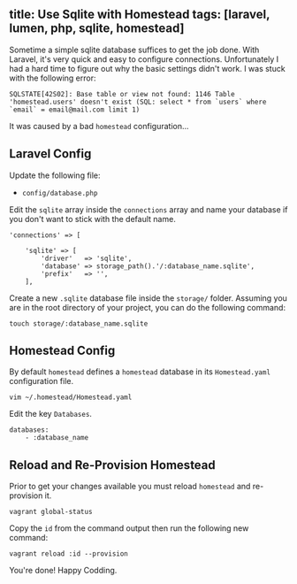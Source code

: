 title: Use Sqlite with Homestead
tags: [laravel, lumen, php, sqlite, homestead]
---
Sometime a simple sqlite database suffices to get the job done.
With Laravel, it's very quick and easy to configure connections.
Unfortunately I had a hard time to figure out why the basic settings didn't
work. I was stuck with the following error:

```
SQLSTATE[42S02]: Base table or view not found: 1146 Table 'homestead.users' doesn't exist (SQL: select * from `users` where `email` = email@mail.com limit 1)
```

It was caused by a bad `homestead` configuration...

## Laravel Config

Update the following file:

* `config/database.php`

Edit the `sqlite` array inside the `connections` array and name your database
if you don't want to stick with the default name.

```
'connections' => [

    'sqlite' => [
        'driver'   => 'sqlite',
        'database' => storage_path().'/:database_name.sqlite',
        'prefix'   => '',
    ],
```

Create a new `.sqlite` database file inside the `storage/` folder.
Assuming you are in the root directory of your project, you can do the
following command:

`touch storage/:database_name.sqlite`

## Homestead Config

By default `homestead` defines a `homestead` database in its `Homestead.yaml`
configuration file.

```
vim ~/.homestead/Homestead.yaml
```

Edit the key `Databases`.

```
databases:
    - :database_name 
```

## Reload and Re-Provision Homestead

Prior to get your changes available you must reload `homestead` and
re-provision it.

```
vagrant global-status
```

Copy the `id` from the command output then run the following new command:

```
vagrant reload :id --provision
```

You're done! Happy Codding.

